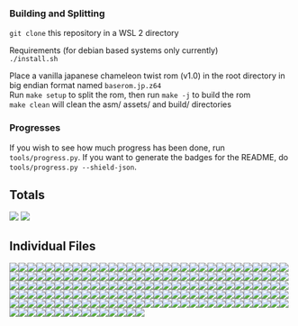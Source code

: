 ### Building and Splitting

`git clone` this repository in a WSL 2 directory<br/>

Requirements (for debian based systems only currently)<br/>
`./install.sh`<br/>



Place a vanilla japanese chameleon twist rom (v1.0) in the root directory in big endian format named `baserom.jp.z64`<br/>
Run `make setup` to split the rom, then run `make -j` to build the rom<br/>
`make clean` will clean the asm/ assets/ and build/ directories<br/>

### Progresses
If you wish to see how much progress has been done, run `tools/progress.py`. If you want to generate the badges for the README, do `tools/progress.py --shield-json`.

## Totals
<img src ="https://img.shields.io/endpoint?url=https://raw.githubusercontent.com/Rainchus/chameleonTwistv1.0-JP/master/decompAsset/percentBadges/Total-All.json&style=plastic"/> <img src ="https://img.shields.io/endpoint?url=https://raw.githubusercontent.com/Rainchus/chameleonTwistv1.0-JP/master/decompAsset/percentBadges/Total-Game.json&style=plastic"/>

## Individual Files

<img src ="https://img.shields.io/endpoint?url=https://raw.githubusercontent.com/Rainchus/chameleonTwistv1.0-JP/master/decompAsset/percentBadges/virtualtophysical.json&style=plastic"/><img src ="https://img.shields.io/endpoint?url=https://raw.githubusercontent.com/Rainchus/chameleonTwistv1.0-JP/master/decompAsset/percentBadges/vigetcurrcontext.json&style=plastic"/><img src ="https://img.shields.io/endpoint?url=https://raw.githubusercontent.com/Rainchus/chameleonTwistv1.0-JP/master/decompAsset/percentBadges/visetyscale.json&style=plastic"/><img src ="https://img.shields.io/endpoint?url=https://raw.githubusercontent.com/Rainchus/chameleonTwistv1.0-JP/master/decompAsset/percentBadges/seqpstop.json&style=plastic"/><img src ="https://img.shields.io/endpoint?url=https://raw.githubusercontent.com/Rainchus/chameleonTwistv1.0-JP/master/decompAsset/percentBadges/seqpgetstate.json&style=plastic"/><img src ="https://img.shields.io/endpoint?url=https://raw.githubusercontent.com/Rainchus/chameleonTwistv1.0-JP/master/decompAsset/percentBadges/seqpplay.json&style=plastic"/><img src ="https://img.shields.io/endpoint?url=https://raw.githubusercontent.com/Rainchus/chameleonTwistv1.0-JP/master/decompAsset/percentBadges/bnkf.json&style=plastic"/><img src ="https://img.shields.io/endpoint?url=https://raw.githubusercontent.com/Rainchus/chameleonTwistv1.0-JP/master/decompAsset/percentBadges/syncprintf.json&style=plastic"/><img src ="https://img.shields.io/endpoint?url=https://raw.githubusercontent.com/Rainchus/chameleonTwistv1.0-JP/master/decompAsset/percentBadges/sndpplayer.json&style=plastic"/><img src ="https://img.shields.io/endpoint?url=https://raw.githubusercontent.com/Rainchus/chameleonTwistv1.0-JP/master/decompAsset/percentBadges/84E0.json&style=plastic"/><img src ="https://img.shields.io/endpoint?url=https://raw.githubusercontent.com/Rainchus/chameleonTwistv1.0-JP/master/decompAsset/percentBadges/A3D00.json&style=plastic"/><img src ="https://img.shields.io/endpoint?url=https://raw.githubusercontent.com/Rainchus/chameleonTwistv1.0-JP/master/decompAsset/percentBadges/xldtob.json&style=plastic"/><img src ="https://img.shields.io/endpoint?url=https://raw.githubusercontent.com/Rainchus/chameleonTwistv1.0-JP/master/decompAsset/percentBadges/csplayer.json&style=plastic"/><img src ="https://img.shields.io/endpoint?url=https://raw.githubusercontent.com/Rainchus/chameleonTwistv1.0-JP/master/decompAsset/percentBadges/synthesizer.json&style=plastic"/><img src ="https://img.shields.io/endpoint?url=https://raw.githubusercontent.com/Rainchus/chameleonTwistv1.0-JP/master/decompAsset/percentBadges/1050.json&style=plastic"/><img src ="https://img.shields.io/endpoint?url=https://raw.githubusercontent.com/Rainchus/chameleonTwistv1.0-JP/master/decompAsset/percentBadges/30FB0.json&style=plastic"/><img src ="https://img.shields.io/endpoint?url=https://raw.githubusercontent.com/Rainchus/chameleonTwistv1.0-JP/master/decompAsset/percentBadges/seqplayer.json&style=plastic"/><img src ="https://img.shields.io/endpoint?url=https://raw.githubusercontent.com/Rainchus/chameleonTwistv1.0-JP/master/decompAsset/percentBadges/seq.json&style=plastic"/><img src ="https://img.shields.io/endpoint?url=https://raw.githubusercontent.com/Rainchus/chameleonTwistv1.0-JP/master/decompAsset/percentBadges/cspgettempo.json&style=plastic"/><img src ="https://img.shields.io/endpoint?url=https://raw.githubusercontent.com/Rainchus/chameleonTwistv1.0-JP/master/decompAsset/percentBadges/29DF0.json&style=plastic"/><img src ="https://img.shields.io/endpoint?url=https://raw.githubusercontent.com/Rainchus/chameleonTwistv1.0-JP/master/decompAsset/percentBadges/2C3B0.json&style=plastic"/><img src ="https://img.shields.io/endpoint?url=https://raw.githubusercontent.com/Rainchus/chameleonTwistv1.0-JP/master/decompAsset/percentBadges/5FF30.json&style=plastic"/><img src ="https://img.shields.io/endpoint?url=https://raw.githubusercontent.com/Rainchus/chameleonTwistv1.0-JP/master/decompAsset/percentBadges/seteventmesg.json&style=plastic"/><img src ="https://img.shields.io/endpoint?url=https://raw.githubusercontent.com/Rainchus/chameleonTwistv1.0-JP/master/decompAsset/percentBadges/jammesg.json&style=plastic"/><img src ="https://img.shields.io/endpoint?url=https://raw.githubusercontent.com/Rainchus/chameleonTwistv1.0-JP/master/decompAsset/percentBadges/invaldcache.json&style=plastic"/><img src ="https://img.shields.io/endpoint?url=https://raw.githubusercontent.com/Rainchus/chameleonTwistv1.0-JP/master/decompAsset/percentBadges/resetglobalintmask.json&style=plastic"/><img src ="https://img.shields.io/endpoint?url=https://raw.githubusercontent.com/Rainchus/chameleonTwistv1.0-JP/master/decompAsset/percentBadges/recvmesg.json&style=plastic"/><img src ="https://img.shields.io/endpoint?url=https://raw.githubusercontent.com/Rainchus/chameleonTwistv1.0-JP/master/decompAsset/percentBadges/sendmesg.json&style=plastic"/><img src ="https://img.shields.io/endpoint?url=https://raw.githubusercontent.com/Rainchus/chameleonTwistv1.0-JP/master/decompAsset/percentBadges/setsr.json&style=plastic"/><img src ="https://img.shields.io/endpoint?url=https://raw.githubusercontent.com/Rainchus/chameleonTwistv1.0-JP/master/decompAsset/percentBadges/timerintr.json&style=plastic"/><img src ="https://img.shields.io/endpoint?url=https://raw.githubusercontent.com/Rainchus/chameleonTwistv1.0-JP/master/decompAsset/percentBadges/setcompare.json&style=plastic"/><img src ="https://img.shields.io/endpoint?url=https://raw.githubusercontent.com/Rainchus/chameleonTwistv1.0-JP/master/decompAsset/percentBadges/writebackdcacheall.json&style=plastic"/><img src ="https://img.shields.io/endpoint?url=https://raw.githubusercontent.com/Rainchus/chameleonTwistv1.0-JP/master/decompAsset/percentBadges/thread.json&style=plastic"/><img src ="https://img.shields.io/endpoint?url=https://raw.githubusercontent.com/Rainchus/chameleonTwistv1.0-JP/master/decompAsset/percentBadges/invalicache.json&style=plastic"/><img src ="https://img.shields.io/endpoint?url=https://raw.githubusercontent.com/Rainchus/chameleonTwistv1.0-JP/master/decompAsset/percentBadges/getsr.json&style=plastic"/><img src ="https://img.shields.io/endpoint?url=https://raw.githubusercontent.com/Rainchus/chameleonTwistv1.0-JP/master/decompAsset/percentBadges/createmesgqueue.json&style=plastic"/><img src ="https://img.shields.io/endpoint?url=https://raw.githubusercontent.com/Rainchus/chameleonTwistv1.0-JP/master/decompAsset/percentBadges/initialize.json&style=plastic"/><img src ="https://img.shields.io/endpoint?url=https://raw.githubusercontent.com/Rainchus/chameleonTwistv1.0-JP/master/decompAsset/percentBadges/sethwinterrupt.json&style=plastic"/><img src ="https://img.shields.io/endpoint?url=https://raw.githubusercontent.com/Rainchus/chameleonTwistv1.0-JP/master/decompAsset/percentBadges/exceptasm.json&style=plastic"/><img src ="https://img.shields.io/endpoint?url=https://raw.githubusercontent.com/Rainchus/chameleonTwistv1.0-JP/master/decompAsset/percentBadges/getcount.json&style=plastic"/><img src ="https://img.shields.io/endpoint?url=https://raw.githubusercontent.com/Rainchus/chameleonTwistv1.0-JP/master/decompAsset/percentBadges/setintmask.json&style=plastic"/><img src ="https://img.shields.io/endpoint?url=https://raw.githubusercontent.com/Rainchus/chameleonTwistv1.0-JP/master/decompAsset/percentBadges/setfpccsr.json&style=plastic"/><img src ="https://img.shields.io/endpoint?url=https://raw.githubusercontent.com/Rainchus/chameleonTwistv1.0-JP/master/decompAsset/percentBadges/getthreadpri.json&style=plastic"/><img src ="https://img.shields.io/endpoint?url=https://raw.githubusercontent.com/Rainchus/chameleonTwistv1.0-JP/master/decompAsset/percentBadges/interrupt.json&style=plastic"/><img src ="https://img.shields.io/endpoint?url=https://raw.githubusercontent.com/Rainchus/chameleonTwistv1.0-JP/master/decompAsset/percentBadges/writebackdcache.json&style=plastic"/><img src ="https://img.shields.io/endpoint?url=https://raw.githubusercontent.com/Rainchus/chameleonTwistv1.0-JP/master/decompAsset/percentBadges/yieldthread.json&style=plastic"/><img src ="https://img.shields.io/endpoint?url=https://raw.githubusercontent.com/Rainchus/chameleonTwistv1.0-JP/master/decompAsset/percentBadges/createthread.json&style=plastic"/><img src ="https://img.shields.io/endpoint?url=https://raw.githubusercontent.com/Rainchus/chameleonTwistv1.0-JP/master/decompAsset/percentBadges/setthreadpri.json&style=plastic"/><img src ="https://img.shields.io/endpoint?url=https://raw.githubusercontent.com/Rainchus/chameleonTwistv1.0-JP/master/decompAsset/percentBadges/settimer.json&style=plastic"/><img src ="https://img.shields.io/endpoint?url=https://raw.githubusercontent.com/Rainchus/chameleonTwistv1.0-JP/master/decompAsset/percentBadges/gettime.json&style=plastic"/><img src ="https://img.shields.io/endpoint?url=https://raw.githubusercontent.com/Rainchus/chameleonTwistv1.0-JP/master/decompAsset/percentBadges/startthread.json&style=plastic"/><img src ="https://img.shields.io/endpoint?url=https://raw.githubusercontent.com/Rainchus/chameleonTwistv1.0-JP/master/decompAsset/percentBadges/probetlb.json&style=plastic"/><img src ="https://img.shields.io/endpoint?url=https://raw.githubusercontent.com/Rainchus/chameleonTwistv1.0-JP/master/decompAsset/percentBadges/destroythread.json&style=plastic"/><img src ="https://img.shields.io/endpoint?url=https://raw.githubusercontent.com/Rainchus/chameleonTwistv1.0-JP/master/decompAsset/percentBadges/sptaskyielded.json&style=plastic"/><img src ="https://img.shields.io/endpoint?url=https://raw.githubusercontent.com/Rainchus/chameleonTwistv1.0-JP/master/decompAsset/percentBadges/pigetcmdq.json&style=plastic"/><img src ="https://img.shields.io/endpoint?url=https://raw.githubusercontent.com/Rainchus/chameleonTwistv1.0-JP/master/decompAsset/percentBadges/siacs.json&style=plastic"/><img src ="https://img.shields.io/endpoint?url=https://raw.githubusercontent.com/Rainchus/chameleonTwistv1.0-JP/master/decompAsset/percentBadges/si.json&style=plastic"/><img src ="https://img.shields.io/endpoint?url=https://raw.githubusercontent.com/Rainchus/chameleonTwistv1.0-JP/master/decompAsset/percentBadges/viblack.json&style=plastic"/><img src ="https://img.shields.io/endpoint?url=https://raw.githubusercontent.com/Rainchus/chameleonTwistv1.0-JP/master/decompAsset/percentBadges/spsetpc.json&style=plastic"/><img src ="https://img.shields.io/endpoint?url=https://raw.githubusercontent.com/Rainchus/chameleonTwistv1.0-JP/master/decompAsset/percentBadges/epirawwrite.json&style=plastic"/><img src ="https://img.shields.io/endpoint?url=https://raw.githubusercontent.com/Rainchus/chameleonTwistv1.0-JP/master/decompAsset/percentBadges/visetevent.json&style=plastic"/><img src ="https://img.shields.io/endpoint?url=https://raw.githubusercontent.com/Rainchus/chameleonTwistv1.0-JP/master/decompAsset/percentBadges/contreaddata.json&style=plastic"/><img src ="https://img.shields.io/endpoint?url=https://raw.githubusercontent.com/Rainchus/chameleonTwistv1.0-JP/master/decompAsset/percentBadges/sptaskyield.json&style=plastic"/><img src ="https://img.shields.io/endpoint?url=https://raw.githubusercontent.com/Rainchus/chameleonTwistv1.0-JP/master/decompAsset/percentBadges/motor.json&style=plastic"/><img src ="https://img.shields.io/endpoint?url=https://raw.githubusercontent.com/Rainchus/chameleonTwistv1.0-JP/master/decompAsset/percentBadges/pfschecker.json&style=plastic"/><img src ="https://img.shields.io/endpoint?url=https://raw.githubusercontent.com/Rainchus/chameleonTwistv1.0-JP/master/decompAsset/percentBadges/pfsisplug.json&style=plastic"/><img src ="https://img.shields.io/endpoint?url=https://raw.githubusercontent.com/Rainchus/chameleonTwistv1.0-JP/master/decompAsset/percentBadges/viswapcontext.json&style=plastic"/><img src ="https://img.shields.io/endpoint?url=https://raw.githubusercontent.com/Rainchus/chameleonTwistv1.0-JP/master/decompAsset/percentBadges/pirawread.json&style=plastic"/><img src ="https://img.shields.io/endpoint?url=https://raw.githubusercontent.com/Rainchus/chameleonTwistv1.0-JP/master/decompAsset/percentBadges/spsetstat.json&style=plastic"/><img src ="https://img.shields.io/endpoint?url=https://raw.githubusercontent.com/Rainchus/chameleonTwistv1.0-JP/master/decompAsset/percentBadges/visetmode.json&style=plastic"/><img src ="https://img.shields.io/endpoint?url=https://raw.githubusercontent.com/Rainchus/chameleonTwistv1.0-JP/master/decompAsset/percentBadges/conteeplongwrite.json&style=plastic"/><img src ="https://img.shields.io/endpoint?url=https://raw.githubusercontent.com/Rainchus/chameleonTwistv1.0-JP/master/decompAsset/percentBadges/visetspecial.json&style=plastic"/><img src ="https://img.shields.io/endpoint?url=https://raw.githubusercontent.com/Rainchus/chameleonTwistv1.0-JP/master/decompAsset/percentBadges/aisetnextbuf.json&style=plastic"/><img src ="https://img.shields.io/endpoint?url=https://raw.githubusercontent.com/Rainchus/chameleonTwistv1.0-JP/master/decompAsset/percentBadges/aisetfreq.json&style=plastic"/><img src ="https://img.shields.io/endpoint?url=https://raw.githubusercontent.com/Rainchus/chameleonTwistv1.0-JP/master/decompAsset/percentBadges/leodiskinit.json&style=plastic"/><img src ="https://img.shields.io/endpoint?url=https://raw.githubusercontent.com/Rainchus/chameleonTwistv1.0-JP/master/decompAsset/percentBadges/contramwrite.json&style=plastic"/><img src ="https://img.shields.io/endpoint?url=https://raw.githubusercontent.com/Rainchus/chameleonTwistv1.0-JP/master/decompAsset/percentBadges/sprawdma.json&style=plastic"/><img src ="https://img.shields.io/endpoint?url=https://raw.githubusercontent.com/Rainchus/chameleonTwistv1.0-JP/master/decompAsset/percentBadges/sp.json&style=plastic"/><img src ="https://img.shields.io/endpoint?url=https://raw.githubusercontent.com/Rainchus/chameleonTwistv1.0-JP/master/decompAsset/percentBadges/pfsinit.json&style=plastic"/><img src ="https://img.shields.io/endpoint?url=https://raw.githubusercontent.com/Rainchus/chameleonTwistv1.0-JP/master/decompAsset/percentBadges/conteepread.json&style=plastic"/><img src ="https://img.shields.io/endpoint?url=https://raw.githubusercontent.com/Rainchus/chameleonTwistv1.0-JP/master/decompAsset/percentBadges/vi.json&style=plastic"/><img src ="https://img.shields.io/endpoint?url=https://raw.githubusercontent.com/Rainchus/chameleonTwistv1.0-JP/master/decompAsset/percentBadges/pirawdma.json&style=plastic"/><img src ="https://img.shields.io/endpoint?url=https://raw.githubusercontent.com/Rainchus/chameleonTwistv1.0-JP/master/decompAsset/percentBadges/sptask.json&style=plastic"/><img src ="https://img.shields.io/endpoint?url=https://raw.githubusercontent.com/Rainchus/chameleonTwistv1.0-JP/master/decompAsset/percentBadges/viswapbuf.json&style=plastic"/><img src ="https://img.shields.io/endpoint?url=https://raw.githubusercontent.com/Rainchus/chameleonTwistv1.0-JP/master/decompAsset/percentBadges/spgetstat.json&style=plastic"/><img src ="https://img.shields.io/endpoint?url=https://raw.githubusercontent.com/Rainchus/chameleonTwistv1.0-JP/master/decompAsset/percentBadges/controller.json&style=plastic"/><img src ="https://img.shields.io/endpoint?url=https://raw.githubusercontent.com/Rainchus/chameleonTwistv1.0-JP/master/decompAsset/percentBadges/conteepwrite.json&style=plastic"/><img src ="https://img.shields.io/endpoint?url=https://raw.githubusercontent.com/Rainchus/chameleonTwistv1.0-JP/master/decompAsset/percentBadges/conteeplongread.json&style=plastic"/><img src ="https://img.shields.io/endpoint?url=https://raw.githubusercontent.com/Rainchus/chameleonTwistv1.0-JP/master/decompAsset/percentBadges/ai.json&style=plastic"/><img src ="https://img.shields.io/endpoint?url=https://raw.githubusercontent.com/Rainchus/chameleonTwistv1.0-JP/master/decompAsset/percentBadges/sprawread.json&style=plastic"/><img src ="https://img.shields.io/endpoint?url=https://raw.githubusercontent.com/Rainchus/chameleonTwistv1.0-JP/master/decompAsset/percentBadges/contpfs.json&style=plastic"/><img src ="https://img.shields.io/endpoint?url=https://raw.githubusercontent.com/Rainchus/chameleonTwistv1.0-JP/master/decompAsset/percentBadges/pimgr.json&style=plastic"/><img src ="https://img.shields.io/endpoint?url=https://raw.githubusercontent.com/Rainchus/chameleonTwistv1.0-JP/master/decompAsset/percentBadges/crc.json&style=plastic"/><img src ="https://img.shields.io/endpoint?url=https://raw.githubusercontent.com/Rainchus/chameleonTwistv1.0-JP/master/decompAsset/percentBadges/contramread.json&style=plastic"/><img src ="https://img.shields.io/endpoint?url=https://raw.githubusercontent.com/Rainchus/chameleonTwistv1.0-JP/master/decompAsset/percentBadges/vimgr.json&style=plastic"/><img src ="https://img.shields.io/endpoint?url=https://raw.githubusercontent.com/Rainchus/chameleonTwistv1.0-JP/master/decompAsset/percentBadges/pidma.json&style=plastic"/><img src ="https://img.shields.io/endpoint?url=https://raw.githubusercontent.com/Rainchus/chameleonTwistv1.0-JP/master/decompAsset/percentBadges/piacs.json&style=plastic"/><img src ="https://img.shields.io/endpoint?url=https://raw.githubusercontent.com/Rainchus/chameleonTwistv1.0-JP/master/decompAsset/percentBadges/conteepprobe.json&style=plastic"/><img src ="https://img.shields.io/endpoint?url=https://raw.githubusercontent.com/Rainchus/chameleonTwistv1.0-JP/master/decompAsset/percentBadges/sprawwrite.json&style=plastic"/><img src ="https://img.shields.io/endpoint?url=https://raw.githubusercontent.com/Rainchus/chameleonTwistv1.0-JP/master/decompAsset/percentBadges/sirawdma.json&style=plastic"/><img src ="https://img.shields.io/endpoint?url=https://raw.githubusercontent.com/Rainchus/chameleonTwistv1.0-JP/master/decompAsset/percentBadges/298D0.json&style=plastic"/><img src ="https://img.shields.io/endpoint?url=https://raw.githubusercontent.com/Rainchus/chameleonTwistv1.0-JP/master/decompAsset/percentBadges/5FEB0.json&style=plastic"/><img src ="https://img.shields.io/endpoint?url=https://raw.githubusercontent.com/Rainchus/chameleonTwistv1.0-JP/master/decompAsset/percentBadges/1000.json&style=plastic"/><img src ="https://img.shields.io/endpoint?url=https://raw.githubusercontent.com/Rainchus/chameleonTwistv1.0-JP/master/decompAsset/percentBadges/A4300.json&style=plastic"/><img src ="https://img.shields.io/endpoint?url=https://raw.githubusercontent.com/Rainchus/chameleonTwistv1.0-JP/master/decompAsset/percentBadges/B2860.json&style=plastic"/><img src ="https://img.shields.io/endpoint?url=https://raw.githubusercontent.com/Rainchus/chameleonTwistv1.0-JP/master/decompAsset/percentBadges/B39A0.json&style=plastic"/><img src ="https://img.shields.io/endpoint?url=https://raw.githubusercontent.com/Rainchus/chameleonTwistv1.0-JP/master/decompAsset/percentBadges/sndpallocate.json&style=plastic"/><img src ="https://img.shields.io/endpoint?url=https://raw.githubusercontent.com/Rainchus/chameleonTwistv1.0-JP/master/decompAsset/percentBadges/sndpsetsound.json&style=plastic"/><img src ="https://img.shields.io/endpoint?url=https://raw.githubusercontent.com/Rainchus/chameleonTwistv1.0-JP/master/decompAsset/percentBadges/sndpsetpriority.json&style=plastic"/><img src ="https://img.shields.io/endpoint?url=https://raw.githubusercontent.com/Rainchus/chameleonTwistv1.0-JP/master/decompAsset/percentBadges/synsetpan.json&style=plastic"/><img src ="https://img.shields.io/endpoint?url=https://raw.githubusercontent.com/Rainchus/chameleonTwistv1.0-JP/master/decompAsset/percentBadges/env.json&style=plastic"/><img src ="https://img.shields.io/endpoint?url=https://raw.githubusercontent.com/Rainchus/chameleonTwistv1.0-JP/master/decompAsset/percentBadges/seqpsetseq.json&style=plastic"/><img src ="https://img.shields.io/endpoint?url=https://raw.githubusercontent.com/Rainchus/chameleonTwistv1.0-JP/master/decompAsset/percentBadges/filter.json&style=plastic"/><img src ="https://img.shields.io/endpoint?url=https://raw.githubusercontent.com/Rainchus/chameleonTwistv1.0-JP/master/decompAsset/percentBadges/sndpgetstate.json&style=plastic"/><img src ="https://img.shields.io/endpoint?url=https://raw.githubusercontent.com/Rainchus/chameleonTwistv1.0-JP/master/decompAsset/percentBadges/seqpsetpan.json&style=plastic"/><img src ="https://img.shields.io/endpoint?url=https://raw.githubusercontent.com/Rainchus/chameleonTwistv1.0-JP/master/decompAsset/percentBadges/sndpsetpan.json&style=plastic"/><img src ="https://img.shields.io/endpoint?url=https://raw.githubusercontent.com/Rainchus/chameleonTwistv1.0-JP/master/decompAsset/percentBadges/heapinit.json&style=plastic"/><img src ="https://img.shields.io/endpoint?url=https://raw.githubusercontent.com/Rainchus/chameleonTwistv1.0-JP/master/decompAsset/percentBadges/drvrNew.json&style=plastic"/><img src ="https://img.shields.io/endpoint?url=https://raw.githubusercontent.com/Rainchus/chameleonTwistv1.0-JP/master/decompAsset/percentBadges/save.json&style=plastic"/><img src ="https://img.shields.io/endpoint?url=https://raw.githubusercontent.com/Rainchus/chameleonTwistv1.0-JP/master/decompAsset/percentBadges/mainbus.json&style=plastic"/><img src ="https://img.shields.io/endpoint?url=https://raw.githubusercontent.com/Rainchus/chameleonTwistv1.0-JP/master/decompAsset/percentBadges/event.json&style=plastic"/><img src ="https://img.shields.io/endpoint?url=https://raw.githubusercontent.com/Rainchus/chameleonTwistv1.0-JP/master/decompAsset/percentBadges/synstopvoice.json&style=plastic"/><img src ="https://img.shields.io/endpoint?url=https://raw.githubusercontent.com/Rainchus/chameleonTwistv1.0-JP/master/decompAsset/percentBadges/synstartvoice.json&style=plastic"/><img src ="https://img.shields.io/endpoint?url=https://raw.githubusercontent.com/Rainchus/chameleonTwistv1.0-JP/master/decompAsset/percentBadges/reverb.json&style=plastic"/><img src ="https://img.shields.io/endpoint?url=https://raw.githubusercontent.com/Rainchus/chameleonTwistv1.0-JP/master/decompAsset/percentBadges/cents2ratio.json&style=plastic"/><img src ="https://img.shields.io/endpoint?url=https://raw.githubusercontent.com/Rainchus/chameleonTwistv1.0-JP/master/decompAsset/percentBadges/synaddplayer.json&style=plastic"/><img src ="https://img.shields.io/endpoint?url=https://raw.githubusercontent.com/Rainchus/chameleonTwistv1.0-JP/master/decompAsset/percentBadges/sndpsetfxmix.json&style=plastic"/><img src ="https://img.shields.io/endpoint?url=https://raw.githubusercontent.com/Rainchus/chameleonTwistv1.0-JP/master/decompAsset/percentBadges/syndelete.json&style=plastic"/><img src ="https://img.shields.io/endpoint?url=https://raw.githubusercontent.com/Rainchus/chameleonTwistv1.0-JP/master/decompAsset/percentBadges/synsetpriority.json&style=plastic"/><img src ="https://img.shields.io/endpoint?url=https://raw.githubusercontent.com/Rainchus/chameleonTwistv1.0-JP/master/decompAsset/percentBadges/seqpsettempo.json&style=plastic"/><img src ="https://img.shields.io/endpoint?url=https://raw.githubusercontent.com/Rainchus/chameleonTwistv1.0-JP/master/decompAsset/percentBadges/sndpplay.json&style=plastic"/><img src ="https://img.shields.io/endpoint?url=https://raw.githubusercontent.com/Rainchus/chameleonTwistv1.0-JP/master/decompAsset/percentBadges/sndpstop.json&style=plastic"/><img src ="https://img.shields.io/endpoint?url=https://raw.githubusercontent.com/Rainchus/chameleonTwistv1.0-JP/master/decompAsset/percentBadges/seqpsetvol.json&style=plastic"/><img src ="https://img.shields.io/endpoint?url=https://raw.githubusercontent.com/Rainchus/chameleonTwistv1.0-JP/master/decompAsset/percentBadges/sndpsetpitch.json&style=plastic"/><img src ="https://img.shields.io/endpoint?url=https://raw.githubusercontent.com/Rainchus/chameleonTwistv1.0-JP/master/decompAsset/percentBadges/sndpsetvol.json&style=plastic"/><img src ="https://img.shields.io/endpoint?url=https://raw.githubusercontent.com/Rainchus/chameleonTwistv1.0-JP/master/decompAsset/percentBadges/synfreevoice.json&style=plastic"/><img src ="https://img.shields.io/endpoint?url=https://raw.githubusercontent.com/Rainchus/chameleonTwistv1.0-JP/master/decompAsset/percentBadges/copy.json&style=plastic"/><img src ="https://img.shields.io/endpoint?url=https://raw.githubusercontent.com/Rainchus/chameleonTwistv1.0-JP/master/decompAsset/percentBadges/synsetfxmix.json&style=plastic"/><img src ="https://img.shields.io/endpoint?url=https://raw.githubusercontent.com/Rainchus/chameleonTwistv1.0-JP/master/decompAsset/percentBadges/auxbus.json&style=plastic"/><img src ="https://img.shields.io/endpoint?url=https://raw.githubusercontent.com/Rainchus/chameleonTwistv1.0-JP/master/decompAsset/percentBadges/sndpdeallocate.json&style=plastic"/><img src ="https://img.shields.io/endpoint?url=https://raw.githubusercontent.com/Rainchus/chameleonTwistv1.0-JP/master/decompAsset/percentBadges/synsetpitch.json&style=plastic"/><img src ="https://img.shields.io/endpoint?url=https://raw.githubusercontent.com/Rainchus/chameleonTwistv1.0-JP/master/decompAsset/percentBadges/synstartvoiceparam.json&style=plastic"/><img src ="https://img.shields.io/endpoint?url=https://raw.githubusercontent.com/Rainchus/chameleonTwistv1.0-JP/master/decompAsset/percentBadges/seqpsetbank.json&style=plastic"/><img src ="https://img.shields.io/endpoint?url=https://raw.githubusercontent.com/Rainchus/chameleonTwistv1.0-JP/master/decompAsset/percentBadges/synallocvoice.json&style=plastic"/><img src ="https://img.shields.io/endpoint?url=https://raw.githubusercontent.com/Rainchus/chameleonTwistv1.0-JP/master/decompAsset/percentBadges/resample.json&style=plastic"/><img src ="https://img.shields.io/endpoint?url=https://raw.githubusercontent.com/Rainchus/chameleonTwistv1.0-JP/master/decompAsset/percentBadges/sl.json&style=plastic"/><img src ="https://img.shields.io/endpoint?url=https://raw.githubusercontent.com/Rainchus/chameleonTwistv1.0-JP/master/decompAsset/percentBadges/synallocfx.json&style=plastic"/><img src ="https://img.shields.io/endpoint?url=https://raw.githubusercontent.com/Rainchus/chameleonTwistv1.0-JP/master/decompAsset/percentBadges/load.json&style=plastic"/><img src ="https://img.shields.io/endpoint?url=https://raw.githubusercontent.com/Rainchus/chameleonTwistv1.0-JP/master/decompAsset/percentBadges/synsetvol.json&style=plastic"/><img src ="https://img.shields.io/endpoint?url=https://raw.githubusercontent.com/Rainchus/chameleonTwistv1.0-JP/master/decompAsset/percentBadges/sqrtf.json&style=plastic"/><img src ="https://img.shields.io/endpoint?url=https://raw.githubusercontent.com/Rainchus/chameleonTwistv1.0-JP/master/decompAsset/percentBadges/mtxutil.json&style=plastic"/><img src ="https://img.shields.io/endpoint?url=https://raw.githubusercontent.com/Rainchus/chameleonTwistv1.0-JP/master/decompAsset/percentBadges/getfrustum.json&style=plastic"/><img src ="https://img.shields.io/endpoint?url=https://raw.githubusercontent.com/Rainchus/chameleonTwistv1.0-JP/master/decompAsset/percentBadges/align.json&style=plastic"/><img src ="https://img.shields.io/endpoint?url=https://raw.githubusercontent.com/Rainchus/chameleonTwistv1.0-JP/master/decompAsset/percentBadges/rotateRPY.json&style=plastic"/><img src ="https://img.shields.io/endpoint?url=https://raw.githubusercontent.com/Rainchus/chameleonTwistv1.0-JP/master/decompAsset/percentBadges/random.json&style=plastic"/><img src ="https://img.shields.io/endpoint?url=https://raw.githubusercontent.com/Rainchus/chameleonTwistv1.0-JP/master/decompAsset/percentBadges/mtxcatf.json&style=plastic"/><img src ="https://img.shields.io/endpoint?url=https://raw.githubusercontent.com/Rainchus/chameleonTwistv1.0-JP/master/decompAsset/percentBadges/mtxcatl.json&style=plastic"/><img src ="https://img.shields.io/endpoint?url=https://raw.githubusercontent.com/Rainchus/chameleonTwistv1.0-JP/master/decompAsset/percentBadges/translate.json&style=plastic"/><img src ="https://img.shields.io/endpoint?url=https://raw.githubusercontent.com/Rainchus/chameleonTwistv1.0-JP/master/decompAsset/percentBadges/rotate.json&style=plastic"/><img src ="https://img.shields.io/endpoint?url=https://raw.githubusercontent.com/Rainchus/chameleonTwistv1.0-JP/master/decompAsset/percentBadges/sinf.json&style=plastic"/><img src ="https://img.shields.io/endpoint?url=https://raw.githubusercontent.com/Rainchus/chameleonTwistv1.0-JP/master/decompAsset/percentBadges/cosf.json&style=plastic"/><img src ="https://img.shields.io/endpoint?url=https://raw.githubusercontent.com/Rainchus/chameleonTwistv1.0-JP/master/decompAsset/percentBadges/lookatstereo.json&style=plastic"/><img src ="https://img.shields.io/endpoint?url=https://raw.githubusercontent.com/Rainchus/chameleonTwistv1.0-JP/master/decompAsset/percentBadges/normalize.json&style=plastic"/><img src ="https://img.shields.io/endpoint?url=https://raw.githubusercontent.com/Rainchus/chameleonTwistv1.0-JP/master/decompAsset/percentBadges/perspective.json&style=plastic"/><img src ="https://img.shields.io/endpoint?url=https://raw.githubusercontent.com/Rainchus/chameleonTwistv1.0-JP/master/decompAsset/percentBadges/bzero.json&style=plastic"/><img src ="https://img.shields.io/endpoint?url=https://raw.githubusercontent.com/Rainchus/chameleonTwistv1.0-JP/master/decompAsset/percentBadges/ll.json&style=plastic"/><img src ="https://img.shields.io/endpoint?url=https://raw.githubusercontent.com/Rainchus/chameleonTwistv1.0-JP/master/decompAsset/percentBadges/string.json&style=plastic"/><img src ="https://img.shields.io/endpoint?url=https://raw.githubusercontent.com/Rainchus/chameleonTwistv1.0-JP/master/decompAsset/percentBadges/xlitob.json&style=plastic"/><img src ="https://img.shields.io/endpoint?url=https://raw.githubusercontent.com/Rainchus/chameleonTwistv1.0-JP/master/decompAsset/percentBadges/ldiv.json&style=plastic"/><img src ="https://img.shields.io/endpoint?url=https://raw.githubusercontent.com/Rainchus/chameleonTwistv1.0-JP/master/decompAsset/percentBadges/bcopy.json&style=plastic"/>